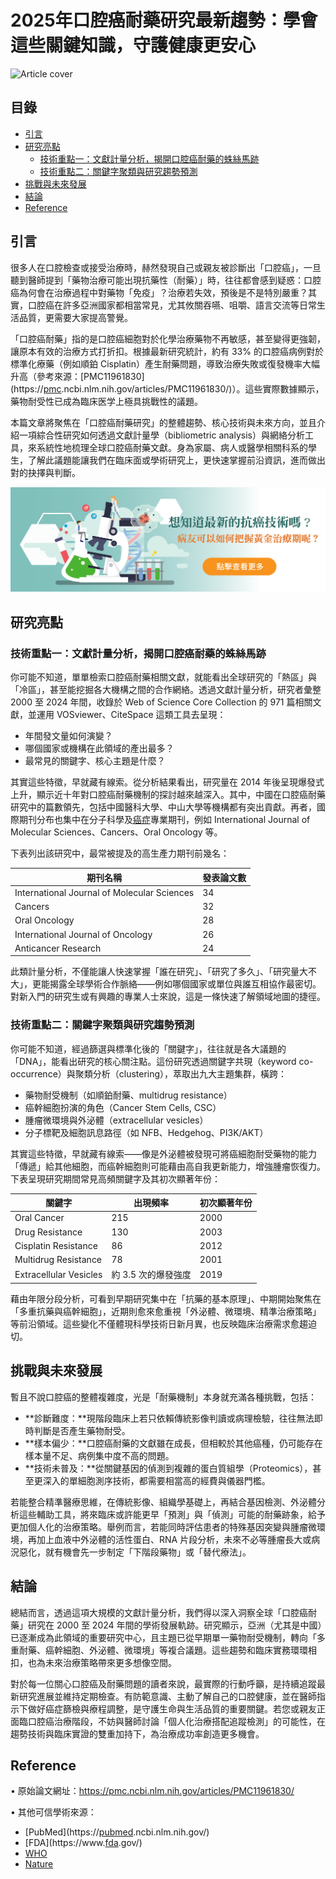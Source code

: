 # 2025年口腔癌耐藥研究最新趨勢：學會這些關鍵知識，守護健康更安心
![Article cover](https://i.imgur.com/ZgaEpe5.png)

## 目錄

* [引言](#introduction)
* [研究亮點](#highlights)
   * [技術重點一：文獻計量分析，揭開口腔癌耐藥的蛛絲馬跡](#tech1)
   * [技術重點二：關鍵字聚類與研究趨勢預測](#tech2)
* [挑戰與未來發展](#future-work)
* [結論](#conclusion)
* [Reference](#reference)

## 引言

很多人在口腔檢查或接受治療時，赫然發現自己或親友被診斷出「口腔癌」，一旦聽到醫師提到「藥物治療可能出現抗藥性（耐藥）」時，往往都會感到疑惑：口腔癌為何會在治療過程中對藥物「免疫」？治療若失效，預後是不是特別嚴重？其實，口腔癌在許多亞洲國家都相當常見，尤其攸關吞嚥、咀嚼、語言交流等日常生活品質，更需要大家提高警覺。

「口腔癌耐藥」指的是口腔癌細胞對於化學治療藥物不再敏感，甚至變得更強韌，讓原本有效的治療方式打折扣。根據最新研究統計，約有 33% 的口腔癌病例對於標準化療藥（例如順鉑 Cisplatin）產生耐藥問題，導致治療失敗或復發機率大幅升高（參考來源：[PMC11961830](https://<a href="https://pmc.ncbi.nlm.nih.gov/">pmc</a>.ncbi.nlm.nih.gov/articles/PMC11961830/)）。這些實際數據顯示，藥物耐受性已成為臨床医学上極具挑戰性的議題。

本篇文章將聚焦在「口腔癌耐藥研究」的整體趨勢、核心技術與未來方向，並且介紹一項綜合性研究如何透過文獻計量學（bibliometric analysis）與網絡分析工具，來系統性地梳理全球口腔癌耐藥文獻。身為家屬、病人或醫學相關科系的學生，了解此議題能讓我們在臨床面或學術研究上，更快速掌握前沿資訊，進而做出對的抉擇與判斷。

[![CancerFree](https://raw.githubusercontent.com/fightoscc/Oral-Cancer/refs/heads/main/images/long_ad.png)](https://cancerfree.io)
## 研究亮點

### 技術重點一：文獻計量分析，揭開口腔癌耐藥的蛛絲馬跡

你可能不知道，單單檢索口腔癌耐藥相關文獻，就能看出全球研究的「熱區」與「冷區」，甚至能挖掘各大機構之間的合作網絡。透過文獻計量分析，研究者彙整 2000 至 2024 年間，收錄於 Web of Science Core Collection 的 971 篇相關文獻，並運用 VOSviewer、CiteSpace 這類工具去呈現：

* 年間發文量如何演變？
* 哪個國家或機構在此領域的產出最多？
* 最常見的關鍵字、核心主題是什麼？

其實這些特徵，早就藏有線索。從分析結果看出，研究量在 2014 年後呈現爆發式上升，顯示近十年對口腔癌耐藥機制的探討越來越深入。其中，中國在口腔癌耐藥研究中的篇數領先，包括中國醫科大學、中山大學等機構都有突出貢獻。再者，國際期刊分布也集中在分子科學及<a href="https://cancerfree.io/">癌症</a>專業期刊，例如 International Journal of Molecular Sciences、Cancers、Oral Oncology 等。

下表列出該研究中，最常被提及的高生產力期刊前幾名：

| 期刊名稱                                        | 發表論文數 |
| ------------------------------------------- | ----- |
| International Journal of Molecular Sciences | 34    |
| Cancers                                     | 32    |
| Oral Oncology                               | 28    |
| International Journal of Oncology           | 26    |
| Anticancer Research                         | 24    |

此類計量分析，不僅能讓人快速掌握「誰在研究」、「研究了多久」、「研究量大不大」，更能揭露全球學術合作脈絡——例如哪個國家或單位與誰互相協作最密切。對新入門的研究生或有興趣的專業人士來說，這是一條快速了解領域地圖的捷徑。

### 技術重點二：關鍵字聚類與研究趨勢預測

你可能不知道，經過篩選與標準化後的「關鍵字」，往往就是各大議題的「DNA」，能看出研究的核心關注點。這份研究透過關鍵字共現（keyword co-occurrence）與聚類分析（clustering），萃取出九大主題集群，橫跨：

* 藥物耐受機制（如順鉑耐藥、multidrug resistance）
* 癌幹細胞扮演的角色（Cancer Stem Cells, CSC）
* 腫瘤微環境與外泌體（extracellular vesicles）
* 分子標靶及細胞訊息路徑（如 NFB、Hedgehog、PI3K/AKT）

其實這些特徵，早就藏有線索——像是外泌體被發現可將癌細胞耐受藥物的能力「傳遞」給其他細胞，而癌幹細胞則可能藉由高自我更新能力，增強腫瘤恢復力。下表呈現研究期間常見高頻關鍵字及其初次顯著年份：

| 關鍵字                    | 出現頻率         | 初次顯著年份 |
| ---------------------- | ------------ | ------ |
| Oral Cancer            | 215          | 2000   |
| Drug Resistance        | 130          | 2003   |
| Cisplatin Resistance   | 86           | 2012   |
| Multidrug Resistance   | 78           | 2001   |
| Extracellular Vesicles | 約 3.5 次的爆發強度 | 2019   |

藉由年限分段分析，可看到早期研究集中在「抗藥的基本原理」、中期開始聚焦在「多重抗藥與癌幹細胞」，近期則愈來愈重視「外泌體、微環境、精準治療策略」等前沿領域。這些變化不僅體現科學技術日新月異，也反映臨床治療需求愈趨迫切。

## 挑戰與未來發展

暫且不說口腔癌的整體複雜度，光是「耐藥機制」本身就充滿各種挑戰，包括：

* **診斷難度：**現階段臨床上若只依賴傳統影像判讀或病理檢驗，往往無法即時判斷是否產生藥物耐受。
* **樣本偏少：**口腔癌耐藥的文獻雖在成長，但相較於其他癌種，仍可能存在樣本量不足、病例集中度不高的問題。
* **技術未普及：**從關鍵基因的偵測到複雜的蛋白質組學（Proteomics），甚至更深入的單細胞測序技術，都需要相當高的經費與儀器門檻。

若能整合精準醫療思維，在傳統影像、組織學基礎上，再結合基因檢測、外泌體分析這些輔助工具，將來臨床或許能更早「預測」與「偵測」可能的耐藥跡象，給予更加個人化的治療策略。舉例而言，若能同時評估患者的特殊基因突變與腫瘤微環境，再加上血液中外泌體的活性蛋白、RNA 片段分析，未來不必等腫瘤長大或病況惡化，就有機會先一步制定「下階段藥物」或「替代療法」。

## 結論

總結而言，透過這項大規模的文獻計量分析，我們得以深入洞察全球「口腔癌耐藥」研究在 2000 至 2024 年間的學術發展軌跡。研究顯示，亞洲（尤其是中國）已逐漸成為此領域的重要研究中心，且主題已從早期單一藥物耐受機制，轉向「多重耐藥、癌幹細胞、外泌體、微環境」等複合議題。這些趨勢和臨床實務環環相扣，也為未來治療策略帶來更多想像空間。

對於每一位關心口腔癌及耐藥問題的讀者來說，最實際的行動呼籲，是持續追蹤最新研究進展並維持定期檢查。有防範意識、主動了解自己的口腔健康，並在醫師指示下做好癌症篩檢與療程調整，是守護生命與生活品質的重要關鍵。若您或親友正面臨口腔癌治療階段，不妨與醫師討論「個人化治療搭配追蹤檢測」的可能性，在趨勢技術與臨床實證的雙重加持下，為治療成功率創造更多機會。

## Reference

• 原始論文網址：<https://pmc.ncbi.nlm.nih.gov/articles/PMC11961830/>

• 其他可信學術來源：

* [PubMed](https://<a href="https://pubmed.ncbi.nlm.nih.gov/">pubmed</a>.ncbi.nlm.nih.gov/)
* [FDA](https://www.<a href=" https://www.fda.gov/">fda</a>.gov/)
* [WHO](https://www.who.int/)
* [Nature](https://www.nature.com/)